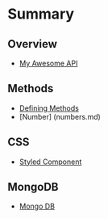 # Summary

## Overview

* [My Awesome API](README.md)

## Methods

* [Defining Methods](methods.md)
* [Number] (numbers.md)

## CSS

* [Styled Component](styled-component.md)

## MongoDB

* [Mongo DB](mongoDB.md)
